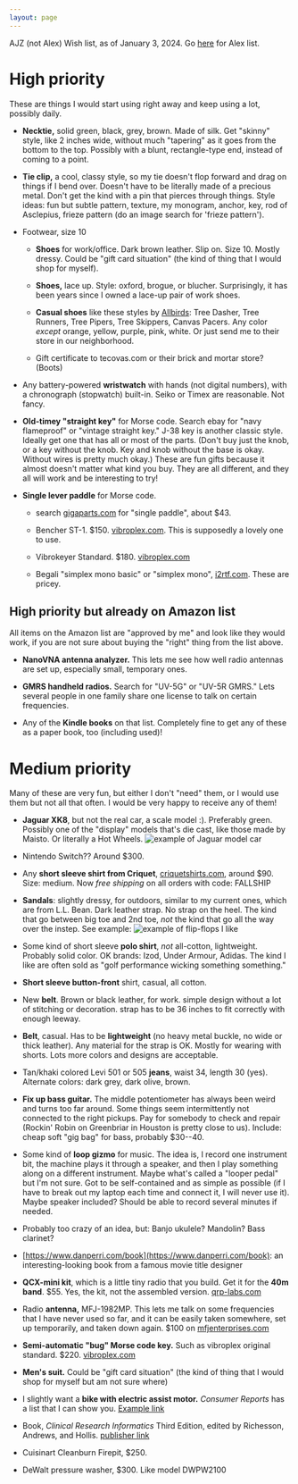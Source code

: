 ```yaml
---
layout: page
---
```


AJZ (not Alex) Wish list, as of January 3, 2024. Go
[here](/birthday-party/list-kid.html) for Alex list.

# High priority

These are things I would start using right away and keep using a lot,
possibly daily.

- **Necktie,** solid green, black, grey, brown. Made of silk. Get
  "skinny" style, like 2 inches wide, without much "tapering" as it
  goes from the bottom to the top. Possibly with a blunt,
  rectangle-type end, instead of coming to a point.

- **Tie clip,** a cool, classy style, so my tie doesn't flop forward
  and drag on things if I bend over. Doesn't have to be literally made
  of a precious metal. Don't get the kind with a pin that pierces
  through things. Style ideas: fun but subtle pattern, texture, my
  monogram, anchor, key, rod of Asclepius, frieze pattern (do an image
  search for 'frieze pattern').

- Footwear, size 10

    - **Shoes** for work/office. Dark brown leather. Slip on. Size 10.
      Mostly dressy. Could be "gift card situation" (the kind of thing
      that I would shop for myself).

    - **Shoes,** lace up. Style: oxford, brogue, or blucher.
      Surprisingly, it has been years since I owned a lace-up pair of
      work shoes.

    - **Casual shoes** like these styles by
      [Allbirds](https://www.allbirds.com): Tree Dasher, Tree Runners,
      Tree Pipers, Tree Skippers, Canvas Pacers. Any color *except*
      orange, yellow, purple, pink, white. Or just send me to their
      store in our neighborhood.

    - Gift certificate to tecovas.com or their brick and mortar store?
      (Boots)

- Any battery-powered **wristwatch** with hands (not digital numbers),
  with a chronograph (stopwatch) built-in. Seiko or Timex are
  reasonable. Not fancy.

- **Old-timey "straight key"** for Morse code. Search ebay for "navy
  flameproof" or "vintage straight key." J-38 key is another classic
  style. Ideally get one that has all or most of the parts. (Don't buy
  just the knob, or a key without the knob. Key and knob without the
  base is okay. Without wires is pretty much okay.) These are fun
  gifts because it almost doesn't matter what kind you buy. They are
  all different, and they all will work and be interesting to try!

- **Single lever paddle** for Morse code.

    - search [gigaparts.com](https://www.gigaparts.com) for "single
      paddle", about $43.
    
    - Bencher ST-1. $150. [vibroplex.com](https://vibroplex.com). This
      is supposedly a lovely one to use.
    
    - Vibrokeyer Standard. $180. [vibroplex.com](https://vibroplex.com)
    
    - Begali "simplex mono basic" or "simplex mono",
      [i2rtf.com](https://i2rtf.com). These are pricey.




## High priority but already on Amazon list

All items on the Amazon list are "approved by me" and look like they
would work, if you are not sure about buying the "right" thing from
the list above.

- **NanoVNA antenna analyzer.** This lets me see how well radio
  antennas are set up, especially small, temporary ones.

- **GMRS handheld radios.** Search for "UV-5G" or "UV-5R GMRS." Lets
  several people in one family share one license to talk on certain
  frequencies.

- Any of the **Kindle books** on that list. Completely fine to get any
  of these as a paper book, too (including used)!




# Medium priority

Many of these are very fun, but either I don't "need" them, or I would
use them but not all that often. I would be very happy to receive any
of them!

- **Jaguar XK8**, but not the real car, a scale model :). Preferably
  green. Possibly one of the "display" models that's die cast, like
  those made by Maisto. Or literally a Hot Wheels. ![example of Jaguar model car](/birthday-party/jaguar.jpg)

- Nintendo Switch?? Around $300.

- Any **short sleeve shirt from Criquet**,
  [criquetshirts.com](https://criquetshirts.com), around $90. Size:
  medium. Now *free shipping* on all orders with code: FALLSHIP

- **Sandals**: slightly dressy, for outdoors, similar to my current
  ones, which are from L.L. Bean. Dark leather strap. No strap on the
  heel. The kind that go between big toe and 2nd toe, *not* the kind
  that go all the way over the instep. See example: ![example of flip-flops I like](/birthday-party/flipflop.jpg)

- Some kind of short sleeve **polo shirt**, *not* all-cotton,
  lightweight. Probably solid color. OK brands: Izod, Under Armour,
  Adidas. The kind I like are often sold as "golf performance wicking
  something something."

- **Short sleeve button-front** shirt, casual, all cotton.

- New **belt**. Brown or black leather, for work. simple design
  without a lot of stitching or decoration. strap has to be 36 inches
  to fit correctly with enough leeway.

- **Belt**, casual. Has to be **lightweight** (no heavy metal buckle,
  no wide or thick leather). Any material for the strap is OK. Mostly
  for wearing with shorts. Lots more colors and designs are
  acceptable.

- Tan/khaki colored Levi 501 or 505 **jeans**, waist 34, length 30 (yes).
  Alternate colors: dark grey, dark olive, brown.

- **Fix up bass guitar.** The middle potentiometer has always been
  weird and turns too far around. Some things seem intermittently not
  connected to the right pickups. Pay for somebody to check and repair
  (Rockin' Robin on Greenbriar in Houston is pretty close to us).
  Include: cheap soft "gig bag" for bass, probably $30--40.

- Some kind of **loop gizmo** for music. The idea is, I record one
  instrument bit, the machine plays it through a speaker, and then I
  play something along on a different instrument. Maybe what's called
  a "looper pedal" but I'm not sure. Got to be self-contained and as
  simple as possible (if I have to break out my laptop each time and
  connect it, I will never use it). Maybe speaker included? Should be
  able to record several minutes if needed.

- Probably too crazy of an idea, but: Banjo ukulele? Mandolin? Bass clarinet?

- [https://www.danperri.com/book](https://www.danperri.com/book): an
  interesting-looking book from a famous movie title designer

- **QCX-mini kit**, which is a little tiny radio that you build. Get
  it for the **40m band**. $55. Yes, the kit, not the assembled
  version. [qrp-labs.com](https://qrp-labs.com)

- Radio **antenna,** MFJ-1982MP. This lets me talk on some frequencies
  that I have never used so far, and it can be easily taken somewhere,
  set up temporarily, and taken down again. $100 on
  [mfjenterprises.com](https://mfjenterprises.com)

- **Semi-automatic "bug" Morse code key.** Such as vibroplex original
  standard. $220. [vibroplex.com](https://vibroplex.com)

- **Men's suit.** Could be "gift card situation" (the kind of thing
  that I would shop for myself but am not sure where)

- I slightly want a **bike with electric assist motor.** *Consumer
  Reports* has a list that I can show you. [Example
  link](https://ebikeescape.com/flyer-l885-cargo-ebike-review/)

- Book, *Clinical Research Informatics* Third Edition, edited by
  Richesson, Andrews, and Hollis. [publisher
  link](https://link.springer.com/book/10.1007/978-3-031-27173-1)

- Cuisinart Cleanburn Firepit, $250.

- DeWalt pressure washer, $300. Like model DWPW2100

